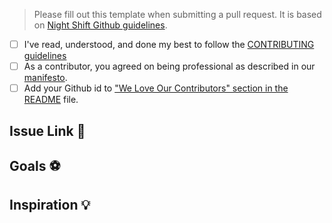 <!-- 
	❤️ We would like to thank you for contributing to our project. Our team is 
	more than a team, it's a family. We aim to promote better software, better 
	collaboration and more happy customers.

	Help us to do it by joining our family. Join us on Gitter (https://gitter.im/NShift/Lobby) 
	and let's discuss about it.
-->
> Please fill out this template when submitting a pull request. It is based on [Night Shift Github guidelines](https://github.com/nshift/github-guidelines).

* [ ] I've read, understood, and done my best to follow the [CONTRIBUTING guidelines](/nshift/shift/blob/master/CONTRIBUTING.md)
* [ ] As a contributor, you agreed on being professional as described in our [manifesto](/nshift/shift/blob/master/MANIFESTO.md).
* [ ] Add your Github id to ["We Love Our Contributors" section in the README](/nshift/shift/blob/master/README.md#we-love-our-contributors) file.

## Issue Link :link:
<!-- ⚠️ If the related issue doesn't exist, remove this section. -->
<!-- 
	Include the issue title and number.

	Example: #42 - CONTRIBUTING markdown file is missing.

	If the pull request intend to close the issue, use `Closes` keyword before 
	the issue number.
	
	Example: Closes #42 - CONTRIBUTING markdown file is missing.
-->

## Goals :soccer:
<!-- List the high-level objectives of this pull request. -->
<!-- Include any relevant context. -->

## Inspiration :bulb:
<!-- ⚠️ If you did not get inspired by others, remove this section. -->
<!-- List all the resources you used. Give credits to authors. -->